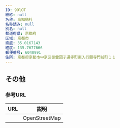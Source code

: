 ```yaml
---
ID: 9OlOT
総称: null
名称: 高知穂社
名称読み: null
別名: null
都道府県: 京都府
区域: 京都市
緯度: 35.0167143
経度: 135.7677666
郵便番号: 6040991
住所: 京都府京都市中京区御霊図子通寺町東入行願寺門前町１１
---
```


## その他

### 参考URL

| URL | 説明          |
| --- | ------------- |
|     | OpenStreetMap |

